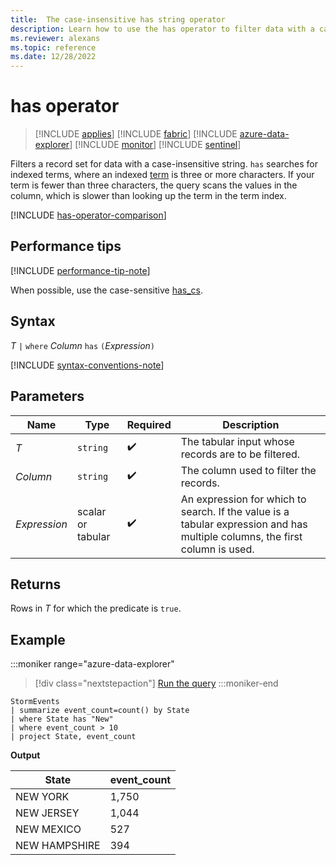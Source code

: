 ```yaml
---
title:  The case-insensitive has string operator
description: Learn how to use the has operator to filter data with a case-insensitive string.
ms.reviewer: alexans
ms.topic: reference
ms.date: 12/28/2022
---
```

# has operator

> [!INCLUDE [applies](../includes/applies-to-version/applies.md)] [!INCLUDE [fabric](../includes/applies-to-version/fabric.md)] [!INCLUDE [azure-data-explorer](../includes/applies-to-version/azure-data-explorer.md)] [!INCLUDE [monitor](../includes/applies-to-version/monitor.md)] [!INCLUDE [sentinel](../includes/applies-to-version/sentinel.md)]

Filters a record set for data with a case-insensitive string. `has` searches for indexed terms, where an indexed [term](datatypes-string-operators.md#what-is-a-term) is three or more characters. If your term is fewer than three characters, the query scans the values in the column, which is slower than looking up the term in the term index.

[!INCLUDE [has-operator-comparison](../includes/has-operator-comparison.md)]

## Performance tips

[!INCLUDE [performance-tip-note](../includes/performance-tip-note.md)]

When possible, use the case-sensitive [has_cs](has-cs-operator.md).

## Syntax

*T* `|` `where` *Column* `has` `(`*Expression*`)`

[!INCLUDE [syntax-conventions-note](../includes/syntax-conventions-note.md)]

## Parameters

| Name | Type | Required | Description |
|--|--|--|--|
| *T* | `string` |  :heavy_check_mark: | The tabular input whose records are to be filtered.|
| *Column* | `string` |  :heavy_check_mark: | The column used to filter the records.|
| *Expression* | scalar or tabular |  :heavy_check_mark: | An expression for which to search. If the value is a tabular expression and has multiple columns, the first column is used.|

## Returns

Rows in *T* for which the predicate is `true`.

## Example

:::moniker range="azure-data-explorer"
> [!div class="nextstepaction"]
> <a href="https://dataexplorer.azure.com/clusters/help/databases/Samples?query=H4sIAAAAAAAAAwsuyS/KdS1LzSsp5qpRKC7NzU0syqxKVUgFCcUn55fmldiCSQ1NhaRKheCSxJJUoMLyjNSiVAhPISOxWEHJL7VcCS6OpFnBTsHQAChRUJSflZpcAtGig6wCANR4w8uCAAAA" target="_blank">Run the query</a>
:::moniker-end

```kusto
StormEvents
| summarize event_count=count() by State
| where State has "New"
| where event_count > 10
| project State, event_count
```

**Output**

|State|event_count|
|-----|-----------|
|NEW YORK|1,750|
|NEW JERSEY|1,044|
|NEW MEXICO|527|
|NEW HAMPSHIRE|394|  
